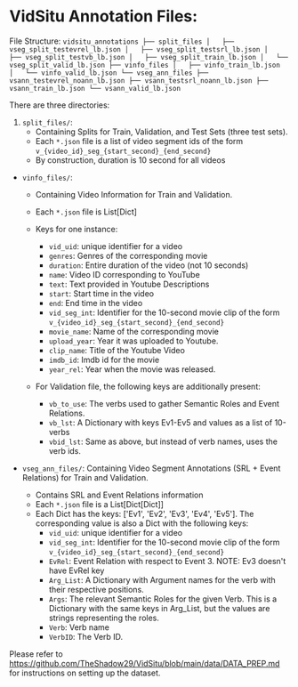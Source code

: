 # VidSitu Annotation Files:

File Structure:
    ```
    vidsitu_annotations
    ├── split_files
    │   ├── vseg_split_testevrel_lb.json
    │   ├── vseg_split_testsrl_lb.json
    │   ├── vseg_split_testvb_lb.json
    │   ├── vseg_split_train_lb.json
    │   └── vseg_split_valid_lb.json
    ├── vinfo_files
    │   ├── vinfo_train_lb.json
    │   └── vinfo_valid_lb.json
    └── vseg_ann_files
        ├── vsann_testevrel_noann_lb.json
        ├── vsann_testsrl_noann_lb.json
        ├── vsann_train_lb.json
        └── vsann_valid_lb.json
    ```



There are three directories:

1. `split_files/`:
    + Containing Splits for Train, Validation, and Test Sets (three test sets).
    + Each `*.json` file is a list of video segment ids of the form `v_{video_id}_seg_{start_second}_{end_second}`
    + By construction, duration is 10 second for all videos

+ `vinfo_files/`:
    + Containing Video Information for Train and Validation.
    + Each `*.json` file is List[Dict]
    + Keys for one instance:
        - `vid_uid`: unique identifier for a video
        - `genres`: Genres of the corresponding movie
        - `duration`: Entire duration of the video (not 10 seconds)
        - `name`: Video ID corresponding to YouTube
        - `text`: Text provided in Youtube Descriptions
        - `start`: Start time in the video
        - `end`: End time in the video
        - `vid_seg_int`: Identifier for the 10-second movie clip of the form `v_{video_id}_seg_{start_second}_{end_second}`
        - `movie_name`: Name of the corresponding movie
        - `upload_year`: Year it was uploaded to Youtube.
        - `clip_name`: Title of the Youtube Video
        - `imdb_id`: Imdb id for the movie
        - `year_rel`: Year when the movie was released.

    + For Validation file, the following keys are additionally present:
        - `vb_to_use`: The verbs used to gather Semantic Roles and Event Relations.
        - `vb_lst`: A Dictionary with keys Ev1-Ev5 and values as a list of 10-verbs
        - `vbid_lst`: Same as above, but instead of verb names, uses the verb ids.

+ `vseg_ann_files/`: Containing Video Segment Annotations (SRL + Event Relations) for Train and Validation.
    + Contains SRL and Event Relations information
    + Each `*.json` file is a List[Dict[Dict]]
    + Each Dict has the keys: ['Ev1', 'Ev2', 'Ev3', 'Ev4', 'Ev5']. The corresponding value is also a Dict with the following keys:
        + `vid_uid`: unique identifier for a video
        + `vid_seg_int`: Identifier for the 10-second movie clip of the form `v_{video_id}_seg_{start_second}_{end_second}`
        + `EvRel`: Event Relation with respect to Event 3. NOTE: Ev3 doesn't have EvRel key
        + `Arg_List`: A Dictionary with Argument names for the verb with their respective positions.
        + `Args`: The relevant Semantic Roles for the given Verb. This is a Dictionary with the same keys in Arg_List, but the values are strings representing the roles.
        + `Verb`: Verb name
        + `VerbID`: The Verb ID.

Please refer to https://github.com/TheShadow29/VidSitu/blob/main/data/DATA_PREP.md for instructions on setting up the dataset.
